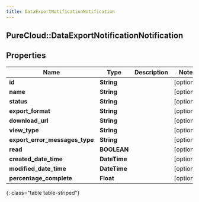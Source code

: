 ```yaml
---
title: DataExportNotificationNotification
---
```

## PureCloud::DataExportNotificationNotification

## Properties

|Name | Type | Description | Notes|
|------------ | ------------- | ------------- | -------------|
| **id** | **String** |  | [optional] |
| **name** | **String** |  | [optional] |
| **status** | **String** |  | [optional] |
| **export_format** | **String** |  | [optional] |
| **download_url** | **String** |  | [optional] |
| **view_type** | **String** |  | [optional] |
| **export_error_messages_type** | **String** |  | [optional] |
| **read** | **BOOLEAN** |  | [optional] |
| **created_date_time** | **DateTime** |  | [optional] |
| **modified_date_time** | **DateTime** |  | [optional] |
| **percentage_complete** | **Float** |  | [optional] |
{: class="table table-striped"}


